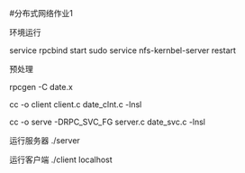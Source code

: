 #分布式网络作业1

环境运行

service rpcbind start
sudo service nfs-kernbel-server restart

预处理

rpcgen -C date.x

cc -o client client.c date_clnt.c -lnsl

cc -o serve -DRPC_SVC_FG server.c date_svc.c -lnsl

运行服务器
./server

运行客户端
./client localhost

